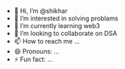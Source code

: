 - 👋 Hi, I’m @shikhar
- 👀 I’m interested in solving problams
- 🌱 I’m currently learning web3
- 💞️ I’m looking to collaborate on DSA
- 📫 How to reach me ...
- 😄 Pronouns: ...
- ⚡ Fun fact: ...

<!---
shikhar-lab/shikhar-lab is a ✨ special ✨ repository because its `README.md` (this file) appears on your GitHub profile.
You can click the Preview link to take a look at your changes.
--->
